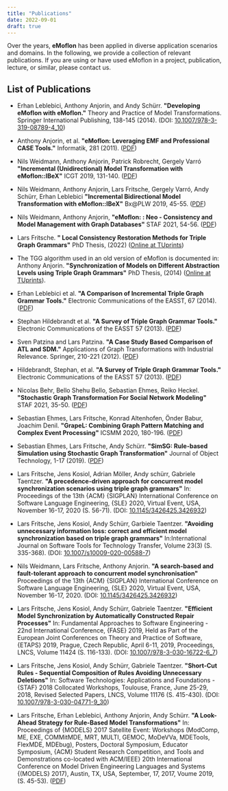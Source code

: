 ```yaml
---
title: "Publications"
date: 2022-09-01
draft: true
---
```


Over the years, **eMoflon** has been applied in diverse application scenarios and domains.
In the following, we provide a collection of relevant publications.
If you are using or have used eMoflon in a project, publication, lecture, or similar, please contact us.

## List of Publications

- Erhan Leblebici, Anthony Anjorin, and Andy Schürr. **"Developing eMoflon with eMoflon."** Theory and Practice of Model Transformations. Springer International Publishing, 138-145 (2014). (DOI: [10.1007/978-3-319-08789-4_10](https://doi.org/10.1007/978-3-319-08789-4_10))
- Anthony Anjorin, et al. **"eMoflon: Leveraging EMF and Professional CASE Tools."** Informatik, 281 (2011). ([PDF](https://cs.emis.de/LNI/Proceedings/Proceedings192/281.pdf))
- Nils Weidmann, Anthony Anjorin, Patrick Robrecht, Gergely Varró **"Incremental (Unidirectional) Model Transformation with eMoflon::IBeX"** ICGT 2019, 131-140. ([PDF](https://link.springer.com/content/pdf/10.1007%2F978-3-030-23611-3_8.pdf))
- Nils Weidmann, Anthony Anjorin, Lars Fritsche, Gergely Varró, Andy Schürr, Erhan Leblebici **"Incremental Bidirectional Model Transformation with eMoflon::IBeX"** Bx@PLW 2019, 45-55. ([PDF](http://ceur-ws.org/Vol-2355/paper4.pdf))
- Nils Weidmann, Anthony Anjorin, **"eMoflon: : Neo - Consistency and Model Management with Graph Databases"** STAF 2021, 54-56. ([PDF](http://ceur-ws.org/Vol-2999/bxpaper5.pdf))
- Lars Fritsche. **"	Local Consistency Restoration Methods for Triple Graph Grammars"** PhD Thesis, (2022) ([Online at TUprints](https://tuprints.ulb.tu-darmstadt.de/21443/))
- The TGG algorithm used in an old version of eMoflon is documented in: Anthony Anjorin. **"Synchronization of Models on Different Abstraction Levels using Triple Graph Grammars"** PhD Thesis, (2014) ([Online at TUprints](https://tuprints.ulb.tu-darmstadt.de/4399/)).
- Erhan Leblebici et al. **"A Comparison of Incremental Triple Graph Grammar Tools."** Electronic Communications of the EASST, 67 (2014). ([PDF](https://journal.ub.tu-berlin.de/eceasst/article/view/939))
- Stephan Hildebrandt et al. **"A Survey of Triple Graph Grammar Tools."** Electronic Communications of the EASST 57 (2013). ([PDF](https://journal.ub.tu-berlin.de/eceasst/article/view/865/0))
- Sven Patzina and Lars Patzina. **"A Case Study Based Comparison of ATL and SDM."** Applications of Graph Transformations with Industrial Relevance. Springer, 210-221 (2012). ([PDF](https://dx.doi.org/10.1007/978-3-642-34176-2_18))
- Hildebrandt, Stephan, et al. **"A Survey of Triple Graph Grammar Tools."** Electronic Communications of the EASST 57 (2013). ([PDF](https://journal.ub.tu-berlin.de/eceasst/article/view/865/0))

- Nicolas Behr, Bello Shehu Bello, Sebastian Ehmes, Reiko Heckel. **"Stochastic Graph Transformation For Social Network Modeling"** STAF 2021, 35-50. ([PDF](https://arxiv.org/pdf/2112.11034v1))
- Sebastian Ehmes, Lars Fritsche, Konrad Altenhofen, Önder Babur, Joachim Denil. **"GrapeL: Combining Graph Pattern Matching and Complex Event Processing"** ICSMM 2020, 180-196. ([PDF](https://link.springer.com/content/pdf/10.1007/978-3-030-58167-1.pdf))
- Sebastian Ehmes, Lars Fritsche, Andy Schürr. **"SimSG: Rule-based Simulation using Stochastic Graph Transformation"** Journal of Object Technology, 1-17 (2019). ([PDF](http://www.jot.fm/issues/issue_2019_03/article1.pdf))

- Lars Fritsche, Jens Kosiol, Adrian Möller, Andy schürr, Gabriele Taentzer. **"A precedence-driven approach for concurrent model synchronization scenarios using triple graph grammars"** In: Proceedings of the 13th {ACM} {SIGPLAN} International Conference on Software Language Engineering, {SLE} 2020, Virtual Event, USA, November 16-17, 2020 (S. 56-71). (DOI: [10.1145/3426425.3426932](https://doi.org/10.1145/3426425.3426931))
- Lars Fritsche, Jens Kosiol, Andy Schürr, Garbiele Taentzer. **"Avoiding unnecessary information loss: correct and efficient model synchronization based on triple graph grammars"** In:International Journal on Software Tools for Technology Transfer, Volume 23(3) (S. 335-368). (DOI: [10.1007/s10009-020-00588-7](https://doi.org/10.1007/s10009-020-00588-7))
- Nils Weidmann, Lars Fritsche, Anthony Anjorin. **"A search-based and fault-tolerant approach to concurrent model synchronisation"** Proceedings of the 13th {ACM} {SIGPLAN} International Conference on Software Language Engineering, {SLE} 2020, Virtual Event, USA, November 16-17, 2020. (DOI: [10.1145/3426425.3426932](https://doi.org/10.1145/3426425.3426932))
- Lars Fritsche, Jens Kosiol, Andy Schürr, Gabriele Taentzer. **"Efficient Model Synchronization by Automatically Constructed Repair Processes"** In: Fundamental Approaches to Software Engineering - 22nd International Conference, {FASE} 2019, Held as Part of the European Joint Conferences on Theory and Practice of Software, {ETAPS} 2019, Prague, Czech Republic, April 6-11, 2019, Proceedings, LNCS, Volume 11424 (S. 116-133). (DOI: [10.1007/978-3-030-16722-6_7](https://doi.org/10.1007/978-3-030-16722-6_7))
- Lars Fritsche, Jens Kosiol, Andy Schürr, Gabriele Taentzer. **"Short-Cut Rules - Sequential Composition of Rules Avoiding Unnecessary Deletions"** In: Software Technologies: Applications and Foundations - {STAF} 2018 Collocated Workshops, Toulouse, France, June 25-29, 2018, Revised Selected Papers, LNCS, Volume 11176 (S. 415-430). (DOI: [10.1007/978-3-030-04771-9_30](https://doi.org/10.1007/978-3-030-04771-9_30))
- Lars Fritsche, Erhan Leblebici, Anthony Anjorin, Andy Schürr. **"A Look-Ahead Strategy for Rule-Based Model Transformations"** In: Proceedings of {MODELS} 2017 Satellite Event: Workshops (ModComp, ME, EXE, COMMitMDE, MRT, MULTI, GEMOC, MoDeVVa, MDETools, FlexMDE, MDEbug), Posters, Doctoral Symposium, Educator Symposium, {ACM} Student Research Competition, and Tools and Demonstrations co-located with ACM/IEEE} 20th International Conference on Model Driven Engineering Languages and Systems {(MODELS} 2017), Austin, TX, USA, September, 17, 2017, Voume 2019, (S. 45-53). ([PDF](http://ceur-ws.org/Vol-2019/me_1.pdf))
